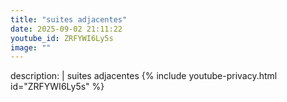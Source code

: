 ```yaml
---
title: "suites adjacentes"
date: 2025-09-02 21:11:22 
youtube_id: ZRFYWI6Ly5s
image: ""
---
```

description: |
  suites adjacentes
{% include youtube-privacy.html id="ZRFYWI6Ly5s" %}
